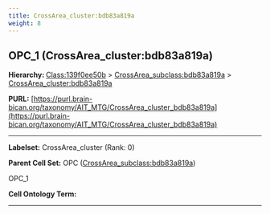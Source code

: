 ```yaml
---
title: CrossArea_cluster:bdb83a819a
weight: 8
---
```

## OPC_1 (CrossArea_cluster:bdb83a819a)
<b>Hierarchy: </b>
[Class:139f0ee50b](../Class_139f0ee50b) >
[CrossArea_subclass:bdb83a819a](../CrossArea_subclass_bdb83a819a) >
[CrossArea_cluster:bdb83a819a](../CrossArea_cluster_bdb83a819a)

**PURL:** [https://purl.brain-bican.org/taxonomy/AIT_MTG/CrossArea_cluster_bdb83a819a](https://purl.brain-bican.org/taxonomy/AIT_MTG/CrossArea_cluster_bdb83a819a)

---


**Labelset:** CrossArea_cluster (Rank: 0)

**Parent Cell Set:** OPC ([CrossArea_subclass:bdb83a819a](../CrossArea_subclass_bdb83a819a))

OPC_1


**Cell Ontology Term:** 

[MARKER GENES.]: #


---

[TRANSFERRED ANNOTATIONS.]: #


[AUTHOR ANNOTATION FIELDS.]: #

